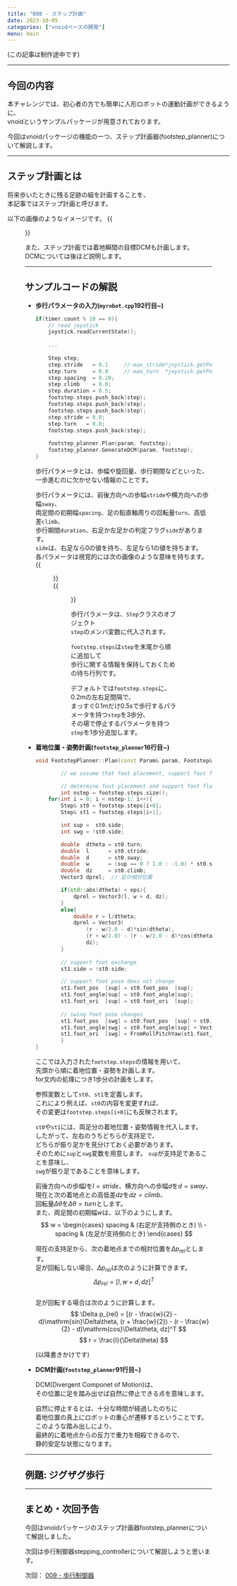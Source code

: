 ```yaml
---
title: "008 - ステップ計画"
date: 2023-10-05
categories: ["vnoidベースの開発"]
menu: main
---
```


(この記事は制作途中です)

---

## 今回の内容

本チャレンジでは、初心者の方でも簡単に人形ロボットの運動計画ができるように、  
vnoidというサンプルパッケージが用意されております。

今回はvnoidパッケージの機能の一つ、ステップ計画器(footstep_planner)について解説します。  

---

## ステップ計画とは

将来歩いたときに残る足跡の組を計画することを、  
本記事ではステップ計画と呼びます。

以下の画像のようなイメージです。
{{<figure src="./footstep_sample.png" class="center" alt="footstep_sample" width="50%">}}  

また、ステップ計画では着地瞬間の目標DCMも計画します。  
DCMについては後ほど説明します。

---

## サンプルコードの解説

-	**歩行パラメータの入力(`myrobot.cpp`192行目~)**
	
	```cpp {linenos=inline}
	if(timer.count % 10 == 0){
	    // read joystick
	    joystick.readCurrentState();
	    
	    ...
	    
	    Step step;
	    step.stride   = 0.1     //-max_stride*joystick.getPosition(Joystick::L_STICK_V_AXIS);
	    step.turn     = 0.0     //-max_turn  *joystick.getPosition(Joystick::L_STICK_H_AXIS);
	    step.spacing  = 0.20;
	    step.climb    = 0.0;
	    step.duration = 0.5;
	    footstep.steps.push_back(step);
	    footstep.steps.push_back(step);
	    footstep.steps.push_back(step);
	    step.stride = 0.0;
	    step.turn   = 0.0;
	    footstep.steps.push_back(step);
	    
	    footstep_planner.Plan(param, footstep);
	    footstep_planner.GenerateDCM(param, footstep);
	}
	```
	
	歩行パラメータとは、歩幅や旋回量、歩行期間などといった、  
	一歩進むのに欠かせない情報のことです。
	
	歩行パラメータには、前後方向への歩幅`stride`や横方向への歩幅`sway`、  
	両足間の初期幅`spacing`、足の鉛直軸周りの回転量`turn`、高低差`climb`、  
	歩行期間`duration`、右足か左足かの判定フラグ`side`があります。  
	`side`は、右足なら0の値を持ち、左足なら1の値を持ちます。  
	各パラメータは視覚的には次の画像のような意味を持ちます。  
	{{<figure src="./footstep_overall.png" class="center" alt="footstep_overall" width="50%">}}  
	{{<figure src="./footstep.png" class="center" alt="footstep" width="50%">}}
	
	歩行パラメータは、`Step`クラスのオブジェクト  
	`step`のメンバ変数に代入されます。
	
	`footstep.steps`は`step`を末尾から順に追加して  
	歩行に関する情報を保持しておくための待ち行列です。
	
	デフォルトでは`footstep.steps`に、0.2mの左右足間隔で、  
	まっすぐ0.1mだけ0.5sで歩行するパラメータを持つ`step`を3歩分、  
	その場で停止するパラメータを持つ`step`を1歩分追加します。
	
	

-	**着地位置・姿勢計画(`footstep_plenner`16行目~)**
	
	```cpp {linenos=inline}
	void FootstepPlanner::Plan(const Param& param, Footstep& footstep){

    	    // we assume that foot placement, support foot flag, and dcm of step[0] are specified from outside

    	    // determine foot placement and support foot flag of remaining steps
    	    int nstep = footstep.steps.size();
	    for(int i = 0; i < nstep-1; i++){
	        Step& st0 = footstep.steps[i+0];
	        Step& st1 = footstep.steps[i+1];

	        int sup =  st0.side;
	        int swg = !st0.side;

	        double  dtheta = st0.turn;
	        double  l      = st0.stride;
	        double  d      = st0.sway;
	        double  w      = (sup == 0 ? 1.0 : -1.0) * st0.spacing;
	        double  dz     = st0.climb;
	        Vector3 dprel;	// 足の相対位置

	        if(std::abs(dtheta) < eps){
	            dprel = Vector3(l, w + d, dz);
	        }
	        else{
	            double r = l/dtheta;
	            dprel = Vector3(
	                (r - w/2.0 - d)*sin(dtheta),
	                (r + w/2.0) - (r - w/2.0 - d)*cos(dtheta),
	                dz);
	        }
	        
	        // support foot exchange
	        st1.side = !st0.side;

	        // support foot pose does not change
	        st1.foot_pos  [sup] = st0.foot_pos  [sup];
	        st1.foot_angle[sup] = st0.foot_angle[sup];
	        st1.foot_ori  [sup] = st0.foot_ori  [sup];
	    
	        // swing foot pose changes
	        st1.foot_pos  [swg] = st0.foot_pos  [sup] + st0.foot_ori[sup]*dprel;
	        st1.foot_angle[swg] = st0.foot_angle[sup] + Vector3(0.0, 0.0, dtheta);
	        st1.foot_ori  [swg] = FromRollPitchYaw(st1.foot_angle[swg]);
	        }
	}
	```
	
	ここでは入力された`footstep.steps`の情報を用いて、  
	先頭から順に着地位置・姿勢を計画します。  
	for文内の処理につき1歩分の計画をします。
	
	参照変数として`st0`、`st1`を定義します。  
	これにより例えば、`st0`の内容を変更すれば、  
	その変更は`footstep.steps[i+0]`にも反映されます。
	
	`st0`や`st1`には、両足分の着地位置・姿勢情報を代入します。  
	したがって、左右のうちどちらが支持足で、  
	どちらが振り足かを見分けておく必要があります。  
	そのために`sup`と`swg`変数を用意します。
	`sup`が支持足であることを意味し、  
	`swg`が振り足であることを意味します。
	
	前後方向への歩幅$l$を$l = stride$、横方向への歩幅$d$を$d = sway$、  
	現在と次の着地点との高低差$dz$を$dz = climb$、  
	回転量$\Delta\theta$を$\Delta\theta = turn$とします。  
	また、両足間の初期幅$w$は、以下のようにします。  
	$$ 
	w = \begin{cases}
		spacing & (右足が支持側のとき) \\
		-spacing & (左足が支持側のとき) 
	\end{cases}
	$$
	
	現在の支持足から、次の着地点までの相対位置を$\Delta p_{rel}$とします。  
	足が回転しない場合、$\Delta p_{rel}$は次のように計算できます。  
	$$ \Delta p_{rel} = [l, w + d, dz]^T $$  
	足が回転する場合は次のように計算します。  
	$$  \Delta p_{rel} = [(r - \frac{w}{2} - d)\mathrm{sin}\Delta\theta, (r + \frac{w}{2}) - (r - \frac{w}{2} - d)\mathrm{cos}\Delta\theta, dz]^T  $$
	$$  r = \frac{l}{\Delta\theta}  $$  
	
	
	(以降書きかけです)
	
-	**DCM計画(`footstep_planner`91行目~)**
	
	DCM(Divergent Componet of Motion)は、  
	その位置に足を踏み出せば自然に停止できる点を意味します。
	
	自然に停止するとは、十分な時間が経過したのちに  
	着地位置の真上にロボットの重心が遷移するということです。  
	このような踏み出しにより、  
	最終的に着地点からの反力で重力を相殺できるので、  
	静的安定な状態になります。

---

## 例題: ジグザグ歩行



---

## まとめ・次回予告

今回はvnoidパッケージのステップ計画器footstep_plannerについて解説しました。

次回は歩行制御器stepping_controllerについて解説しようと思います。

次回： [009 - 歩行制御器](https://koomiy.github.io/posts/stepping_controller/)
